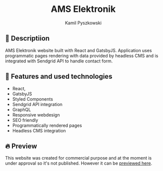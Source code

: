 <h1 align="center">
  AMS Elektronik
</h1>

<div align="center">Kamil Pyszkowski</div>

## 💫 Descriptiion

AMS Elektronik website built with React and GatsbyJS. Application uses programmatic pages rendering with data provided by headless CMS and is integrated with Sendgrid API to handle contact form.
	
## 🚀 Features and used technologies
	
* React,
* GatsbyJS
* Styled Components
* Sendgrid API integration
* GraphQL
* Responsive webdesign
* SEO friendly
* Programmatically rendered pages
* Headless CMS integration

## 🔥 Preview

This website was created for commercial purpose and at the moment is under approval so it's not published. However it can be [previewed here](https://www.ams-elektronik-preview.netlify.app "AMS Elektronik preview page").

